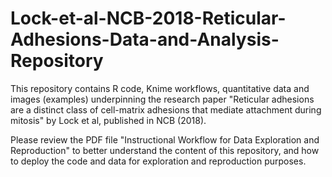 # Lock-et-al-NCB-2018-Reticular-Adhesions-Data-and-Analysis-Repository
This repository contains R code, Knime workflows, quantitative data and images (examples) underpinning the research paper "Reticular adhesions are a distinct class of cell-matrix adhesions that mediate attachment during mitosis" by Lock et al, published in NCB (2018).

Please review the PDF file "Instructional Workflow for Data Exploration and Reproduction" to better understand the content of this repository, and how to deploy the code and data for exploration and reproduction purposes. 
